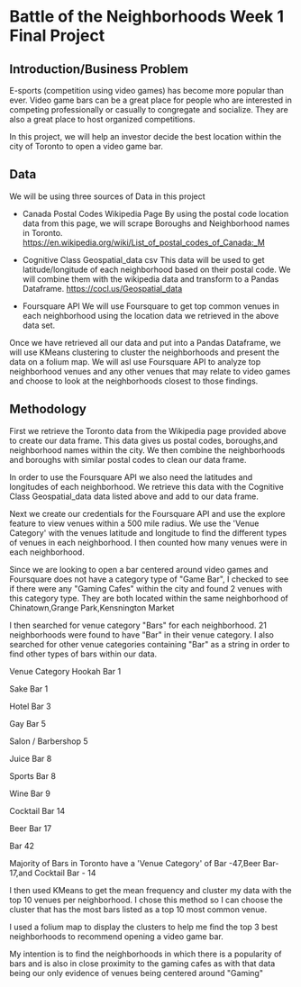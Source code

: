 # Battle of the Neighborhoods Week 1 Final Project

## Introduction/Business Problem

  E-sports (competition using video games) has become more popular than ever. Video game bars
  can be a great place for people who are interested in competing professionally or casually to congregate and socialize.
  They are also a great place to host organized competitions.
  
  In this project, we will help an investor decide the best location within the city of Toronto to open a video game bar. 
## Data

We will be using three sources of Data in this project

- Canada Postal Codes Wikipedia Page
  By using the postal code location data from this page, we will scrape Boroughs and Neighborhood names in Toronto.
  https://en.wikipedia.org/wiki/List_of_postal_codes_of_Canada:_M
  
- Cognitive Class Geospatial_data csv
  This data will be used to get latitude/longitude of each neighborhood based on their postal code. We will combine them with the wikipedia data and transform to a Pandas Dataframe.
  https://cocl.us/Geospatial_data
  
 - Foursquare API 
   We will use Foursquare to get top common venues in each neighborhood using the location data we retrieved in the above data set.
  
   
   
 Once we have retrieved all our data and put into a Pandas Dataframe, we will use KMeans clustering to cluster the neighborhoods and present the data on a folium map. We will asl use Foursquare API to analyze top neighborhood venues and any other venues that may relate 
to video games and choose to look at the neighborhoods closest to those findings.

## Methodology 
  First we retrieve the Toronto data from the Wikipedia page provided above to create our data frame. This data gives us postal codes, boroughs,and neighborhood names within the city. We then combine the neighborhoods and boroughs with similar postal codes to clean our data frame.
  
  In order to use the Foursquare API we also need the latitudes and longitudes of each neighborhood. We retrieve this data with the Cognitive Class Geospatial_data data listed above and add to our data frame. 
  
  Next we create our credentials for the Foursquare API and use the explore feature to view venues within a 500 mile radius. We use the 'Venue Category' with the venues latitude and longitude to find the different types of venues in each neighborhood. I then counted how many venues were in each neighborhood. 
  
  Since we are looking to open a bar centered around video games and Foursquare does not have a category type of "Game Bar", I checked to see if there were any "Gaming Cafes" within the city and found 2 venues with this category type. They are both located within the same neighborhood of Chinatown,Grange Park,Kensnington Market
  
  I then searched for venue category "Bars" for each neighborhood. 21 neighborhoods were found to have "Bar" in their venue category. I also searched for other venue categories containing "Bar" as a string in order to find other types of bars within our data. 
  
  Venue Category
Hookah Bar             1

Sake Bar               1

Hotel Bar              3

Gay Bar                5

Salon / Barbershop     5

Juice Bar              8

Sports Bar             8

Wine Bar               9

Cocktail Bar          14

Beer Bar              17

Bar                   42

Majority of Bars in Toronto have a 'Venue Category' of Bar -47,Beer Bar-17,and Cocktail Bar - 14


I then used KMeans to get the mean frequency and cluster my data with the top 10 venues per neighborhood. I chose this method so I can choose the cluster that has the most bars listed as a top 10 most common venue.

I used a folium map to display the clusters to help me find the top 3 best neighborhoods to recommend opening a video game bar.

  My intention is to find the neighborhoods in which there is a popularity of bars and is also in close proximity to the gaming cafes as with that data being our only evidence of venues being centered around "Gaming" 
  
